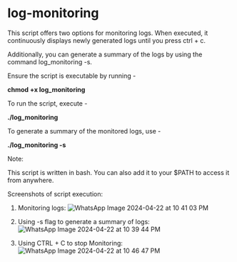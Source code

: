 # log-monitoring

This script offers two options for monitoring logs. When executed, it continuously displays newly generated logs until you press ctrl + c.

Additionally, you can generate a summary of the logs by using the command log_monitoring -s.

Ensure the script is executable by running -

**chmod +x log_monitoring**

To run the script, execute -

**./log_monitoring**

To generate a summary of the monitored logs, use -

**./log_monitoring -s**

Note:

This script is written in bash.
You can also add it to your $PATH to access it from anywhere.


Screenshots of script execution:
1. Monitoring logs:
![WhatsApp Image 2024-04-22 at 10 41 03 PM](https://github.com/manotisehgall/log-monitoring/assets/85752194/a379928c-cd07-425f-b061-b7db56d8a384)

2. Using -s flag to generate a summary of logs:
![WhatsApp Image 2024-04-22 at 10 39 44 PM](https://github.com/manotisehgall/log-monitoring/assets/85752194/266cedb7-83d4-409e-b95e-5b168ffb78cd)

3. Using CTRL + C to stop Monitoring:
![WhatsApp Image 2024-04-22 at 10 46 47 PM](https://github.com/manotisehgall/log-monitoring/assets/85752194/d34aad92-86b8-41f4-8f52-b1e93a3961f1)



